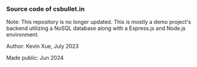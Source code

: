 ### Source code of csbullet.in
Note: This repository is no longer updated. This is mostly a demo project's backend utilizing a NoSQL database along with a Express.js and Node.js environment. 

Author: Kevin Xue, July 2023

Made public: Jun 2024
